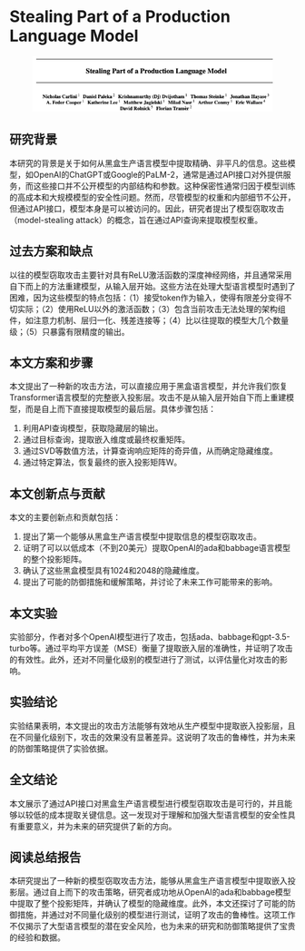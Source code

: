 # Stealing Part of a Production Language Model

<figure><img src="../.gitbook/assets/image (2).png" alt=""><figcaption></figcaption></figure>

## 研究背景

本研究的背景是关于如何从黑盒生产语言模型中提取精确、非平凡的信息。这些模型，如OpenAI的ChatGPT或Google的PaLM-2，通常是通过API接口对外提供服务，而这些接口并不公开模型的内部结构和参数。这种保密性通常归因于模型训练的高成本和大规模模型的安全性问题。然而，尽管模型的权重和内部细节不公开，但通过API接口，模型本身是可以被访问的。因此，研究者提出了模型窃取攻击（model-stealing attack）的概念，旨在通过API查询来提取模型权重。

## 过去方案和缺点

以往的模型窃取攻击主要针对具有ReLU激活函数的深度神经网络，并且通常采用自下而上的方法重建模型，从输入层开始。这些方法在处理大型语言模型时遇到了困难，因为这些模型的特点包括：（1）接受token作为输入，使得有限差分变得不切实际；（2）使用ReLU以外的激活函数；（3）包含当前攻击无法处理的架构组件，如注意力机制、层归一化、残差连接等；（4）比以往提取的模型大几个数量级；（5）只暴露有限精度的输出。

## 本文方案和步骤

本文提出了一种新的攻击方法，可以直接应用于黑盒语言模型，并允许我们恢复Transformer语言模型的完整嵌入投影层。攻击不是从输入层开始自下而上重建模型，而是自上而下直接提取模型的最后层。具体步骤包括：

1. 利用API查询模型，获取隐藏层的输出。
2. 通过目标查询，提取嵌入维度或最终权重矩阵。
3. 通过SVD等数值方法，计算查询响应矩阵的奇异值，从而确定隐藏维度。
4. 通过特定算法，恢复最终的嵌入投影矩阵W。

## 本文创新点与贡献

本文的主要创新点和贡献包括：

1. 提出了第一个能够从黑盒生产语言模型中提取信息的模型窃取攻击。
2. 证明了可以以低成本（不到20美元）提取OpenAI的ada和babbage语言模型的整个投影矩阵。
3. 确认了这些黑盒模型具有1024和2048的隐藏维度。
4. 提出了可能的防御措施和缓解策略，并讨论了未来工作可能带来的影响。

## 本文实验

实验部分，作者对多个OpenAI模型进行了攻击，包括ada、babbage和gpt-3.5-turbo等。通过平均平方误差（MSE）衡量了提取嵌入层的准确性，并证明了攻击的有效性。此外，还对不同量化级别的模型进行了测试，以评估量化对攻击的影响。

## 实验结论

实验结果表明，本文提出的攻击方法能够有效地从生产模型中提取嵌入投影层，且在不同量化级别下，攻击的效果没有显著差异。这说明了攻击的鲁棒性，并为未来的防御策略提供了实验依据。

## 全文结论

本文展示了通过API接口对黑盒生产语言模型进行模型窃取攻击是可行的，并且能够以较低的成本提取关键信息。这一发现对于理解和加强大型语言模型的安全性具有重要意义，并为未来的研究提供了新的方向。

## 阅读总结报告

本研究提出了一种新的模型窃取攻击方法，能够从黑盒生产语言模型中提取嵌入投影层。通过自上而下的攻击策略，研究者成功地从OpenAI的ada和babbage模型中提取了整个投影矩阵，并确认了模型的隐藏维度。此外，本文还探讨了可能的防御措施，并通过对不同量化级别的模型进行测试，证明了攻击的鲁棒性。这项工作不仅揭示了大型语言模型的潜在安全风险，也为未来的研究和防御策略提供了宝贵的经验和数据。
